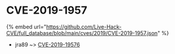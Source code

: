 # CVE-2019-1957
{% embed url="https://github.com/Live-Hack-CVE/full_database/blob/main/cves/2019/CVE-2019-1957.json" %}

* jra89 ~> [CVE-2019-19576](https://www.alice-snow.ru/2019/database/cve-2019-1957/cve-2019-19576-jra89)